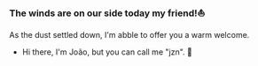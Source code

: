 ### The winds are on our side today my friend!⛵️
As the dust settled down, I'm abble to offer you a warm welcome.

- Hi there, I'm João, but you can call me "jzn". 👋

<!--
Here are some ideas to get you started:

- 🔭 I’m currently working on ...
- 🌱 I’m currently learning Java, Python and Blender.
- 👯 I’m looking for an internship.
- 🤔 I’m looking for help with ...
- 💬 Ask me about ...
- 📫 How to reach me: ...
- 😄 Pronouns: ...
- ⚡ Fun fact: ...
-->
